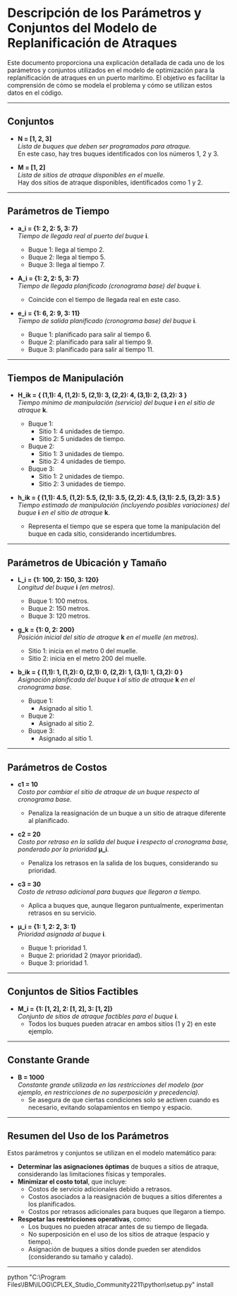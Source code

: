 # Descripción de los Parámetros y Conjuntos del Modelo de Replanificación de Atraques

Este documento proporciona una explicación detallada de cada uno de los parámetros y conjuntos utilizados en el modelo de optimización para la replanificación de atraques en un puerto marítimo. El objetivo es facilitar la comprensión de cómo se modela el problema y cómo se utilizan estos datos en el código.

---

## Conjuntos

- **N = [1, 2, 3]**  
  _Lista de buques que deben ser programados para atraque._  
  En este caso, hay tres buques identificados con los números 1, 2 y 3.

- **M = [1, 2]**  
  _Lista de sitios de atraque disponibles en el muelle._  
  Hay dos sitios de atraque disponibles, identificados como 1 y 2.

---

## Parámetros de Tiempo

- **a_i = {1: 2, 2: 5, 3: 7}**  
  _Tiempo de llegada real al puerto del buque_ **i**.

  - Buque 1: llega al tiempo 2.
  - Buque 2: llega al tiempo 5.
  - Buque 3: llega al tiempo 7.

- **A_i = {1: 2, 2: 5, 3: 7}**  
  _Tiempo de llegada planificado (cronograma base) del buque_ **i**.

  - Coincide con el tiempo de llegada real en este caso.

- **e_i = {1: 6, 2: 9, 3: 11}**  
  _Tiempo de salida planificado (cronograma base) del buque_ **i**.
  - Buque 1: planificado para salir al tiempo 6.
  - Buque 2: planificado para salir al tiempo 9.
  - Buque 3: planificado para salir al tiempo 11.

---

## Tiempos de Manipulación

- **H_ik = { (1,1): 4, (1,2): 5, (2,1): 3, (2,2): 4, (3,1): 2, (3,2): 3 }**  
  _Tiempo mínimo de manipulación (servicio) del buque_ **i** _en el sitio de atraque_ **k**.

  - Buque 1:
    - Sitio 1: 4 unidades de tiempo.
    - Sitio 2: 5 unidades de tiempo.
  - Buque 2:
    - Sitio 1: 3 unidades de tiempo.
    - Sitio 2: 4 unidades de tiempo.
  - Buque 3:
    - Sitio 1: 2 unidades de tiempo.
    - Sitio 2: 3 unidades de tiempo.

- **h_ik = { (1,1): 4.5, (1,2): 5.5, (2,1): 3.5, (2,2): 4.5, (3,1): 2.5, (3,2): 3.5 }**  
  _Tiempo estimado de manipulación (incluyendo posibles variaciones) del buque_ **i** _en el sitio de atraque_ **k**.
  - Representa el tiempo que se espera que tome la manipulación del buque en cada sitio, considerando incertidumbres.

---

## Parámetros de Ubicación y Tamaño

- **L_i = {1: 100, 2: 150, 3: 120}**  
  _Longitud del buque_ **i** _(en metros)_.

  - Buque 1: 100 metros.
  - Buque 2: 150 metros.
  - Buque 3: 120 metros.

- **g_k = {1: 0, 2: 200}**  
  _Posición inicial del sitio de atraque_ **k** _en el muelle (en metros)_.

  - Sitio 1: inicia en el metro 0 del muelle.
  - Sitio 2: inicia en el metro 200 del muelle.

- **b_ik = { (1,1): 1, (1,2): 0, (2,1): 0, (2,2): 1, (3,1): 1, (3,2): 0 }**  
  _Asignación planificada del buque_ **i** _al sitio de atraque_ **k** _en el cronograma base_.
  - Buque 1:
    - Asignado al sitio 1.
  - Buque 2:
    - Asignado al sitio 2.
  - Buque 3:
    - Asignado al sitio 1.

---

## Parámetros de Costos

- **c1 = 10**  
  _Costo por cambiar el sitio de atraque de un buque respecto al cronograma base._

  - Penaliza la reasignación de un buque a un sitio de atraque diferente al planificado.

- **c2 = 20**  
  _Costo por retraso en la salida del buque_ **i** _respecto al cronograma base, ponderado por la prioridad_ **μ_i**.

  - Penaliza los retrasos en la salida de los buques, considerando su prioridad.

- **c3 = 30**  
  _Costo de retraso adicional para buques que llegaron a tiempo._

  - Aplica a buques que, aunque llegaron puntualmente, experimentan retrasos en su servicio.

- **μ_i = {1: 1, 2: 2, 3: 1}**  
  _Prioridad asignada al buque_ **i**.
  - Buque 1: prioridad 1.
  - Buque 2: prioridad 2 (mayor prioridad).
  - Buque 3: prioridad 1.

---

## Conjuntos de Sitios Factibles

- **M_i = {1: [1, 2], 2: [1, 2], 3: [1, 2]}**  
  _Conjunto de sitios de atraque factibles para el buque_ **i**.
  - Todos los buques pueden atracar en ambos sitios (1 y 2) en este ejemplo.

---

## Constante Grande

- **B = 1000**  
  _Constante grande utilizada en las restricciones del modelo (por ejemplo, en restricciones de no superposición y precedencia)._
  - Se asegura de que ciertas condiciones solo se activen cuando es necesario, evitando solapamientos en tiempo y espacio.

---

## Resumen del Uso de los Parámetros

Estos parámetros y conjuntos se utilizan en el modelo matemático para:

- **Determinar las asignaciones óptimas** de buques a sitios de atraque, considerando las limitaciones físicas y temporales.
- **Minimizar el costo total**, que incluye:
  - Costos de servicio adicionales debido a retrasos.
  - Costos asociados a la reasignación de buques a sitios diferentes a los planificados.
  - Costos por retrasos adicionales para buques que llegaron a tiempo.
- **Respetar las restricciones operativas**, como:
  - Los buques no pueden atracar antes de su tiempo de llegada.
  - No superposición en el uso de los sitios de atraque (espacio y tiempo).
  - Asignación de buques a sitios donde pueden ser atendidos (considerando su tamaño y calado).

---

python "C:\Program Files\IBM\ILOG\CPLEX_Studio_Community2211\python\setup.py" install
